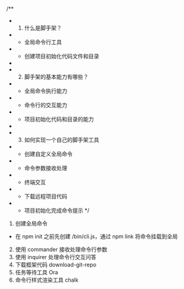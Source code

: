 /**
 * 1. 什么是脚手架？
 *  - 全局命令行工具
 *  - 创建项目初始化代码文件和目录
 * 
 * 2. 脚手架的基本能力有哪些？
 *  - 全局命令执行能力
 *  - 命令行的交互能力
 *  - 项目初始化代码和目录的能力
 *
 * 3. 如何实现一个自己的脚手架工具
 *  - 创建自定义全局命令
 *  - 命令参数接收处理
 *  - 终端交互
 *  - 下载远程项目代码
 *  - 项目初始化完成命令提示
 */

1. 创建全局命令
- 在 npm init 之前先创建 /bin/cli.js，通过 npm link 将命令挂载到全局
2. 使用 commander 接收处理命令行参数
3. 使用 inquirer 处理命令行交互问答
4. 下载框架代码 download-git-repo
5. 任务等待工具 Ora
6. 命令行样式渲染工具 chalk
